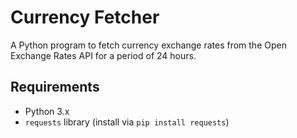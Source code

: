 # Currency Fetcher

A Python program to fetch currency exchange rates from the Open Exchange Rates API for a period of 24 hours.

## Requirements

- Python 3.x
- `requests` library (install via `pip install requests`)
